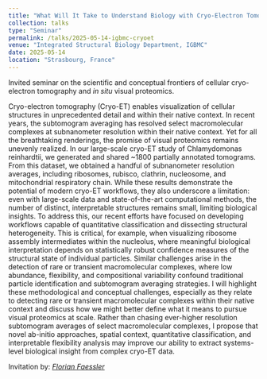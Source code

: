 ```yaml
---
title: "What Will It Take to Understand Biology with Cryo-Electron Tomography and Subtomogram Averaging? Moving from Breathtaking Renderings to Quantitative, Context-Aware Visual Proteomics"
collection: talks
type: "Seminar"
permalink: /talks/2025-05-14-igbmc-cryoet
venue: "Integrated Structural Biology Department, IGBMC"
date: 2025-05-14
location: "Strasbourg, France"
---
```


Invited seminar on the scientific and conceptual frontiers of cellular cryo-electron tomography and _in situ_ visual proteomics.

Cryo-electron tomography (Cryo-ET) enables visualization of cellular structures in unprecedented detail and within their native context. In recent years, the subtomogram averaging has resolved select macromolecular complexes at subnanometer resolution within their native context. Yet for all the breathtaking renderings, the promise of visual proteomics remains unevenly realized.
In our large-scale cryo-ET study of Chlamydomonas reinhardtii, we generated and shared ~1800 partially annotated tomograms. From this dataset, we obtained a handful of subnanometer resolution averages, including ribosomes, rubisco, clathrin, nucleosome, and mitochondrial respiratory chain. While these results demonstrate the potential of modern cryo-ET workflows, they also underscore a limitation: even with large-scale data and state-of-the-art computational methods, the number of distinct, interpretable structures remains small, limiting biological insights.
To address this, our recent efforts have focused on developing workflows capable of quantitative classification and dissecting structural heterogeneity. This is critical, for example, when visualizing ribosome assembly intermediates within the nucleolus, where meaningful biological interpretation depends on statistically robust confidence measures of the structural state of individual particles. Similar challenges arise in the detection of rare or transient macromolecular complexes, where low abundance, flexibility, and compositional variability confound traditional particle identification and subtomogram averaging strategies.
I will highlight these methodological and conceptual challenges, especially as they relate to detecting rare or transient macromolecular complexes within their native context and discuss how we might better define what it means to pursue visual proteomics at scale. Rather than chasing ever-higher resolution subtomogram averages of select macromolecular complexes, I propose that novel ab-initio approaches, spatial context, quantitative classification, and interpretable flexibility analysis may improve our ability to extract systems-level biological insight from complex cryo-ET data.


Invitation by: [_Florian Faessler_](https://www.igbmc.fr/en/igbmc/a-propos-de-ligbmc/directory/florian-faessler)